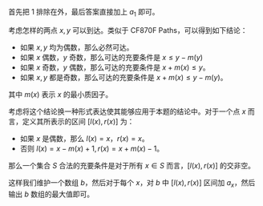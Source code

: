 首先把 $1$ 排除在外，最后答案直接加上 $a_1$ 即可。

考虑怎样的两点 $x,y$ 可以到达。类似于 CF870F Paths，可以得到如下结论：

- 如果 $x,y$ 均为偶数，那么必然可达。
- 如果 $x$ 偶数，$y$ 奇数，那么可达的充要条件是 $x\le y-m(y)$
- 如果 $x$ 奇数，$y$ 偶数，那么可达的充要条件是 $x+m(x)\le y$。
- 如果 $x,y$ 都是奇数，那么可达的充要条件是 $x+m(x)\le y-m(y)$。

其中 $m(x)$ 表示 $x$ 的最小质因子。

考虑将这个结论换一种形式表达使其能够应用于本题的结论中。对于一个点 $x$ 而言，定义其所表示的区间 $[l(x),r(x)]$ 为：

- 如果 $x$ 是偶数，那么 $l(x)=x$，$r(x)=x$。
- 否则 $l(x)=x-m(x)+1,r(x)=x+m(x)-1$。

那么一个集合 $S$ 合法的充要条件是对于所有 $x\in S$ 而言，$[l(x),r(x)]$ 的交非空。

这样我们维护一个数组 $b$，然后对于每个 $x$，对 $b$ 中 $[l(x),r(x)]$ 区间加 $a_x$，然后输出 $b$ 数组的最大值即可。